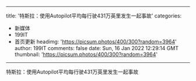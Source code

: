
---
title: '特斯拉：使用Autopilot平均每行驶431万英里发生一起事故'
categories: 
 - 新媒体
 - 199IT
 - 首页更新
headimg: 'https://picsum.photos/400/300?random=3964'
author: 199IT
comments: false
date: Sun, 16 Jan 2022 12:29:14 GMT
thumbnail: 'https://picsum.photos/400/300?random=3964'
---

<div>   
特斯拉：使用Autopilot平均每行驶431万英里发生一起事故  
</div>
            